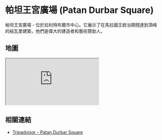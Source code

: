 # 帕坦王宮廣場 (Patan Durbar Square)

帕坦王宮廣場 - 位於拉利特布爾市中心。它展示了在馬拉國王統治期間達到頂峰的紐瓦里建築，他們是偉大的建造者和藝術贊助人。

## 地圖

<iframe src="https://www.google.com/maps/embed?pb=!1m18!1m12!1m3!1d3533.4429034457107!2d85.32274081087368!3d27.67270282691961!2m3!1f0!2f0!3f0!3m2!1i1024!2i768!4f13.1!3m3!1m2!1s0x39eb19c50daa2fb1%3A0x6f197fa38097b530!2sPatan%20Darbar%20Square!5e0!3m2!1sen!2stw!4v1690718305485!5m2!1sen!2stw" allowfullscreen="" loading="lazy" referrerpolicy="no-referrer-when-downgrade"></iframe>

## 相關連結

- [Tripadvisor - Patan Durbar Square](https://www.tripadvisor.com.tw/Attraction_Review-g315764-d15685341-Reviews-Patan_Durbar_Square-Patan_Lalitpur_Kathmandu_Valley_Bagmati_Zone_Central_Region.html)
